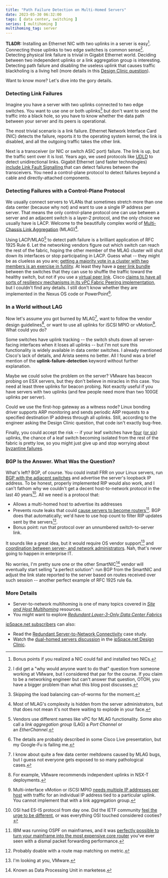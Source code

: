 ```yaml
---
title: "Path Failure Detection on Multi-Homed Servers"
date: 2023-05-30 06:32:00
tags: [ data center, switching ]
series: [ multihoming ]
multihoming_tag: server
---
```

**TL&DR:** Installing an Ethernet NIC with two uplinks in a server is easy[^2NIC]. Connecting those uplinks to two edge switches is common sense[^VMW]. Detecting physical link failure is trivial in Gigabit Ethernet world. Deciding between two independent uplinks or a link aggregation group is interesting. Detecting path failure and disabling the useless uplink that causes traffic blackholing is a living hell (more details in this [Design Clinic question](https://designclinic.ipspace.net/topic/dual-homing-hosts/)).

[^2NIC]: Bonus points if you realized a NIC could fail and installed two NICs.

[^VMW]: I did get a "why would anyone want to do that" question from someone working at VMware, but I considered that par for the course. If you claim to be a networking engineer but can't answer that question, OTOH, you have a bigger problem than what this blog post discusses.

Want to know more? Let's dive into the gory details.
<!--more-->
### Detecting Link Failures

Imagine you have a server with two uplinks connected to two edge switches. You want to use one or both uplinks[^SLB] but don't want to send the traffic into a black hole, so you have to know whether the data path between your server and its peers is operational.

[^SLB]: Skipping the load balancing can-of-worms for the moment.

The most trivial scenario is a link failure. Ethernet Network Interface Card (NIC) detects the failure, reports it to the operating system kernel, the link is disabled, and all the outgoing traffic takes the other link.

Next is a transceiver (or NIC or switch ASIC port) failure. The link is up, but the traffic sent over it is lost. Years ago, we used protocols like [UDLD](https://blog.ipspace.net/2012/09/do-we-need-lacp-and-udld.html) to detect unidirectional links. Gigabit Ethernet (and faster technologies) [include Link Fault Signalling ](https://blog.ipspace.net/2020/11/detecting-network-failure.html)that can detect failures between the transceivers. You need a control-plane protocol to detect failures beyond a cable and directly-attached components.

### Detecting Failures with a Control-Plane Protocol

We usually connect servers to VLANs that sometimes stretch more than one data center (because why not) and want to use a single IP address per server. That means the only control-plane protocol one can use between a server and an adjacent switch is a layer-2 protocol, and the only choice we usually have is LACP. Welcome to the beautifully complex world of [Multi-Chassis Link Aggregation](/series/mlag.html) (MLAG)[^HC].

[^HC]: Most of MLAG's complexity is hidden from the server administrators, but that does not mean it's not there waiting to explode in your face.

Using LACP/MLAG[^MLON] to detect path failure is a brilliant application of RFC 1925 Rule 6. Let the networking vendors figure out which switch can reach the rest of the fabric, hoping the other member of the MLAG cluster will shut down its interfaces or stop participating in LACP. Guess what -- they might be as clueless as you are; [getting a majority vote in a cluster with two members is an exercise in futility](/2017/01/never-take-two-chronometers-to-sea.html). At least they have a [peer link bundle](https://blog.ipspace.net/2022/06/mlag-deep-dive-overview.html) between the switches that they can use to shuffle the traffic toward the healthy switch, but not if you use a [virtual peer link](https://blog.ipspace.net/2023/05/mlag-without-peer-link.html). Cisco [claims to have all sorts of resiliency mechanisms in its vPC Fabric Peering implementation](https://www.cisco.com/c/en/us/td/docs/dcn/nx-os/nexus9000/103x/configuration/vxlan/cisco-nexus-9000-series-nx-os-vxlan-configuration-guide-release-103x/m_configuring_vpc_fabric_peering_93x.html), but I couldn't find any details. I still don't know whether they are implemented in the Nexus OS code or PowerPoint[^CLP].

[^MLON]: Vendors use different names like vPC for MLAG functionality. Some also call a *link aggregation group* (LAG) a *Port Channel* or an *EtherChannel*.

[^CLP]: The details are probably described in some Cisco Live presentation, but my Google-Fu is failing me.

### In a World without LAG

Now let's assume you got burned by MLAG[^DCMD], want to follow the vendor design guidelines[^VDG], or want to use all uplinks for iSCSI MPIO or vMotion[^VMLG]. What could you do?

[^DCMD]: I know about quite a few data center meltdowns caused by MLAG bugs, but I guess not everyone gets exposed to so many pathological cases.

[^VDG]: For example, VMware recommends independent uplinks in NSX-T deployments.

[^VMLG]: Multi-interface vMotion or iSCSI MPIO [needs multiple IP addresses per host](/kb/Layer3Fabrics/20-apps.html) with traffic for an individual IP address tied to a particular uplink. You cannot implement that with a link aggregation group.

Some switches have uplink tracking -- the switch shuts down all server-facing interfaces when it loses all uplinks -- but I'm not sure this functionality is widely available in data center switches. I already mentioned Cisco's lack of details, and Arista seems no better. All I found was a brief mention of the **uplink-failure-detection** keyword without further explanation.

Maybe we could solve the problem on the server? VMware has beacon probing on ESX servers, but they don't believe in miracles in this case. You need at least three uplinks for beacon probing. Not exactly useful if you have servers with two uplinks (and few people need more than two 100GE uplinks per server).

Could we use the first-hop gateway as a witness node? Linux bonding driver supports ARP monitoring and sends periodic ARP requests to a specified destination IP address through all uplinks. Still, according to the engineer asking the Design Clinic question, that code isn't exactly bug-free.

Finally, you could accept the risk -- if your leaf switches have  [four](https://blog.ipspace.net/2023/03/leaf-spine-theory-reality.html) ([or six](/2023/03/leaf-switches-four-uplinks.html)) uplinks, the chance of a leaf switch becoming isolated from the rest of the fabric is pretty low, so you might just give up and stop worrying about [byzantine failures](https://en.wikipedia.org/wiki/Byzantine_fault).

### BGP Is the Answer. What Was the Question?

What's left? BGP, of course. You could install FRR on your Linux servers, run [BGP with the adjacent switches](https://blog.ipspace.net/2016/02/running-bgp-on-servers.html) and advertise the server's loopback IP address. To be honest, properly implemented RIP would also work, and I can't fathom why we couldn't get a decent host-to-network protocol in the last 40 years[^ESIS]. All we need is a protocol that:

-   Allows a multi-homed host to advertise its addresses
-   Prevents route leaks that could [cause servers to become routers](https://blog.ipspace.net/2016/09/why-would-i-use-bgp-and-not-ospf.html)[^IBM]. BGP does that automatically; we'd have to use hop count to filter RIP updates sent by the servers[^NHC].
-   Bonus point: run that protocol over an unnumbered switch-to-server link.

[^ESIS]: OSI had ES-IS protocol from day one. Did the IETF community [feel the urge to be different](https://blog.ipspace.net/2016/11/could-you-use-is-is-instead-of-bgp-for.html), or was everything OSI touched considered cooties?

[^IBM]: IBM was running OSPF on mainframes, and it was [perfectly possible to turn your mainframe into the most expensive core router](https://blog.ipspace.net/2016/03/dont-run-ospf-with-your-customers.html) you've ever seen with a dismal packet forwarding performance.

[^NHC]: Probably doable with a route map matching on metric.

It sounds like a great idea, but it would require OS vendor support[^VMF] and [coordination between server- and network administrators](https://blog.ipspace.net/2016/03/sysadmins-shouldnt-be-involved-with.html). Nah, that's never going to happen in enterprise IT.

No worries, I'm pretty sure one or the other SmartNIC[^DPU] vendor will eventually start selling "a perfect solution": run BGP from the SmartNIC and adjust the link state reported to the server based on routes received over such session -- another perfect example of RFC 1925 rule 6a.

[^VMF]: I'm looking at you, VMware.

[^DPU]: Known as Data Processing Unit in marketese.

### More Details

* Server-to-network multihoming is one of many topics covered in  _[Site and Host Multihoming](https://blog.ipspace.net/series/multihoming.html)_ resources.
* You might want to explore _[Redundant Layer-3-Only Data Center Fabrics](/kb/Layer3Fabrics/)_

[ipSpace.net subscribers](https://www.ipspace.net/Subscription/) can also:

* Read the [Redundant Server-to-Network Connectivity](https://www.ipspace.net/Redundant_Server-to-Network_Connectivity) case study.
* Watch the [dual-homed servers discussion](https://my.ipspace.net/bin/get/Design/21.12.03%20-%20Multi-Homed%20Servers.mp4?doccode=Design) in the [ipSpace.net Design Clinic](https://www.ipspace.net/IpSpace.net_Design_Clinic).
